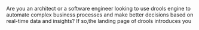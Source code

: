 Are you an architect or a software engineer looking to use drools engine to automate complex business processes and make better decisions based on real-time data and insights? If so,the landing page of drools introduces you
